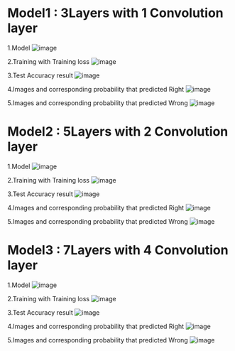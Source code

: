 
# Model1 : 3Layers with 1 Convolution layer

1.Model
![image](https://user-images.githubusercontent.com/46510651/83636793-8244e800-a5e1-11ea-8215-8c79c25b9ae8.png)


2.Training with Training loss
![image](https://user-images.githubusercontent.com/46510651/83636865-a30d3d80-a5e1-11ea-93b0-8e820cd4957c.png)


3.Test Accuracy result
![image](https://user-images.githubusercontent.com/46510651/83636953-c506c000-a5e1-11ea-8b55-1461a0e30a0c.png)


4.Images and corresponding probability that predicted Right
![image](https://user-images.githubusercontent.com/46510651/83637833-2ed39980-a5e3-11ea-94ed-80c423b4becd.png)


5.Images and corresponding probability that predicted Wrong
![image](https://user-images.githubusercontent.com/46510651/83637109-01d2b700-a5e2-11ea-9022-80811a792102.png)



# Model2 : 5Layers with 2 Convolution layer

1.Model
![image](https://user-images.githubusercontent.com/46510651/83637567-ce445c80-a5e2-11ea-8920-a75e67e3e8e2.png)


2.Training with Training loss
![image](https://user-images.githubusercontent.com/46510651/83637607-d8665b00-a5e2-11ea-9f74-ed1e43125fea.png)


3.Test Accuracy result
![image](https://user-images.githubusercontent.com/46510651/83637659-eae09480-a5e2-11ea-81ef-f140040b0eb8.png)


4.Images and corresponding probability that predicted Right
![image](https://user-images.githubusercontent.com/46510651/83637684-f633c000-a5e2-11ea-9676-0bfc41694751.png)


5.Images and corresponding probability that predicted Wrong
![image](https://user-images.githubusercontent.com/46510651/83637715-00ee5500-a5e3-11ea-9fae-29cbed510daf.png)




# Model3 : 7Layers with 4 Convolution layer

1.Model
![image](https://user-images.githubusercontent.com/46510651/83637980-66424600-a5e3-11ea-9705-2f972246f9bd.png)


2.Training with Training loss
![image](https://user-images.githubusercontent.com/46510651/83638954-f03ede80-a5e4-11ea-8eab-e2307126253d.png)


3.Test Accuracy result
![image](https://user-images.githubusercontent.com/46510651/83638983-faf97380-a5e4-11ea-93dd-02b355caaeed.png)


4.Images and corresponding probability that predicted Right
![image](https://user-images.githubusercontent.com/46510651/83639016-09478f80-a5e5-11ea-9b16-5eead2bc9910.png)


5.Images and corresponding probability that predicted Wrong
![image](https://user-images.githubusercontent.com/46510651/83639062-195f6f00-a5e5-11ea-8bbb-bdb840a3986b.png)

